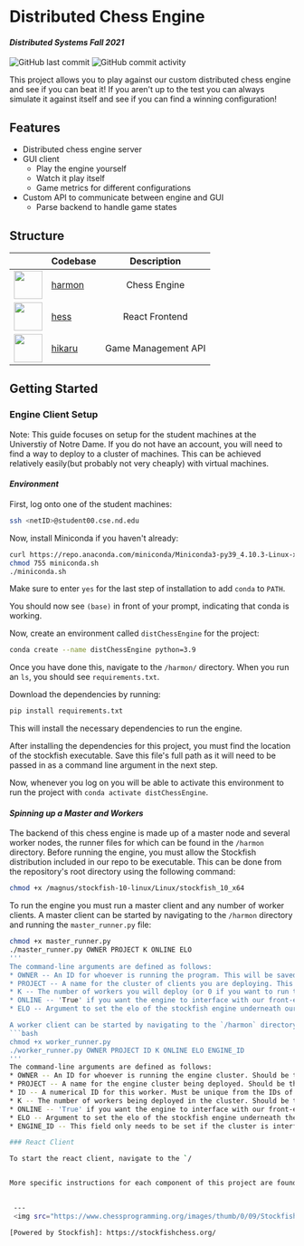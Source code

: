 # Distributed Chess Engine
#### _Distributed Systems Fall 2021_

![GitHub last commit](https://img.shields.io/github/last-commit/gjakubik/distChessEngine?style=for-the-badge) ![GitHub commit activity](https://img.shields.io/github/commit-activity/w/gjakubik/distChessEngine?style=for-the-badge)

This project allows you to play against our custom distributed chess engine and see if you can beat it! If you aren't up to the test you can always simulate it against itself and see if you can find a winning configuration!

## Features
- Distributed chess engine server
- GUI client
    - Play the engine yourself
    - Watch it play itself
    - Game metrics for different configurations
- Custom API to communicate between engine and GUI
    - Parse backend to handle game states 

## Structure
|                       | Codebase              |      Description          |
| :-------------------- |:--------------------  | :-----------------------: |
| <img src="https://i.pinimg.com/originals/2c/95/04/2c950491f152f19fd03ee608cf08bbe1.jpg" width="50px" /> | [harmon](harmon)  |      Chess Engine     |
| <img src="https://players.chessbase.com/picture/hes24061" width="50px" />                               | [hess](hess)      |     React Frontend    |
| <img src="https://www.tatasteelchess.in/sites/default/files/2018-09/nakamura.jpg" width="50px" />       | [hikaru](hikaru)  |   Game Management API | 
 
 ## Getting Started

### Engine Client Setup

Note: This guide focuses on setup for the student machines at the Universtiy of Notre Dame. If you do not have an account, you will need to find a way to deploy to a cluster of machines. This can be achieved relatively easily(but probably not very cheaply) with virtual machines.

#### *Environment*

First, log onto one of the student machines:
```bash
ssh <netID>@student00.cse.nd.edu
```

Now, install Miniconda if you haven't already:
```bash
curl https://repo.anaconda.com/miniconda/Miniconda3-py39_4.10.3-Linux-x86_64.sh > miniconda.sh
chmod 755 miniconda.sh
./miniconda.sh
```

Make sure to enter `yes` for the last step of installation to add `conda` to `PATH`.

You should now see `(base)` in front of your prompt, indicating that conda is working.

Now, create an environment called `distChessEngine` for the project:
```bash
conda create --name distChessEngine python=3.9
```

Once you have done this, navigate to the `/harmon/` directory. When you run an `ls`, you should see `requirements.txt`.

Download the dependencies by running:
```bash
pip install requirements.txt
```

This will install the necessary dependencies to run the engine.

After installing the dependencies for this project, you must find the location of the stockfish executable. Save this file's full path as it will need to be passed in as a command line argument in the next step.

Now, whenever you log on you will be able to activate this environment to run the project with `conda activate distChessEngine`.

#### *Spinning up a Master and Workers*
The backend of this chess engine is made up of a master node and several worker nodes, the runner files for which can be found in the `/harmon` directory. 
Before running the engine, you must allow the Stockfish distribution included in our repo to be executable. This can be done from the repository's root directory using the following command:
```bash
chmod +x /magnus/stockfish-10-linux/Linux/stockfish_10_x64
```

To run the engine you must run a master client and any number of worker clients. 
A master client can be started by navigating to the `/harmon` directory and running the `master_runner.py` file:
```bash
chmod +x master_runner.py
./master_runner.py OWNER PROJECT K ONLINE ELO
'''
The command-line arguments are defined as follows: 
* OWNER -- An ID for whoever is running the program. This will be saved on the Notre Dame catalog server.
* PROJECT -- A name for the cluster of clients you are deploying. This will be saved on the Notre Dame catalog server.
* K -- The number of workers you will deploy (or 0 if you want to run the engine as a single node)
* ONLINE -- 'True' if you want the engine to interface with our front-end React client, 'False' if you want to run the engine on its own in the command-line.
* ELO -- Argument to set the elo of the stockfish engine underneath our client. 

A worker client can be started by navigating to the `/harmon` directory and running the `worker_runner.py` file:
```bash
chmod +x worker_runner.py
./worker_runner.py OWNER PROJECT ID K ONLINE ELO ENGINE_ID
'''
The command-line arguments are defined as follows:
* OWNER -- An ID for whoever is running the engine cluster. Should be the same as what was used for the master client.
* PROJECT -- A name for the engine cluster being deployed. Should be the same as what was used for the master client.
* ID -- A numerical ID for this worker. Must be unique from the IDs of other workers in the cluster.
* K -- The number of workers being deployed in the cluster. Should be the same was what was used for the master client.
* ONLINE -- 'True' if you want the engine to interface with our front-end React client, 'False' otherwise. Should be the same as what was used for the master client
* ELO -- Argument to set the elo of the stockfish engine underneath the client.
* ENGINE_ID -- This field only needs to be set if the cluster is interfacing with the front-end. The master client will print out and engine_id it gets from our front-end server. That ID should be pasted into this field so the worker can properly communicate with the front-end.

### React Client

To start the react client, navigate to the `/


More specific instructions for each component of this project are found within the README of each of the folders linked above.

 
 ---
 <img src="https://www.chessprogramming.org/images/thumb/0/09/Stockfish-logo.png/300px-Stockfish-logo.png" width="25px" /> [Powered by Stockfish]

[Powered by Stockfish]: https://stockfishchess.org/
